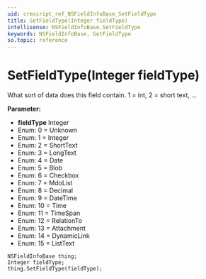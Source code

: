 ```yaml
---
uid: crmscript_ref_NSFieldInfoBase_SetFieldType
title: SetFieldType(Integer fieldType)
intellisense: NSFieldInfoBase.SetFieldType
keywords: NSFieldInfoBase, GetFieldType
so.topic: reference
---
```


# SetFieldType(Integer fieldType)

What sort of data does this field contain. 1 = int, 2 = short text, ...

**Parameter:** 
* **fieldType** Integer
* Enum: 0 = Unknown 
* Enum: 1 = Integer 
* Enum: 2 = ShortText 
* Enum: 3 = LongText 
* Enum: 4 = Date 
* Enum: 5 = Blob 
* Enum: 6 = Checkbox 
* Enum: 7 = MdoList 
* Enum: 8 = Decimal 
* Enum: 9 = DateTime 
* Enum: 10 = Time 
* Enum: 11 = TimeSpan 
* Enum: 12 = RelationTo 
* Enum: 13 = Attachment 
* Enum: 14 = DynamicLink 
* Enum: 15 = ListText 

```crmscript
NSFieldInfoBase thing;
Integer fieldType;
thing.SetFieldType(fieldType);
```


